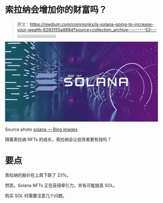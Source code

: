 # 索拉纳会增加你的财富吗？

> 原文：<https://medium.com/coinmonks/is-solana-going-to-increase-your-wealth-6283155a888d?source=collection_archive---------53----------------------->

![](img/c61dfa4dcecbe590f781eaa3fb865983.png)

Source photo [solana — Bing images](https://www.bing.com/images/search?view=detailV2&ccid=XiouaT8Y&id=F6061A26B45A4850376AFA7F7A8C1CBDBDE8B743&thid=OIP.XiouaT8Y3LFTCZ9rhJNF5AHaD4&mediaurl=https%3a%2f%2fdailycrypto.digital%2fwp-content%2fuploads%2f2021%2f06%2fsolana-consensus.jpg&cdnurl=https%3a%2f%2fth.bing.com%2fth%2fid%2fR.5e2a2e693f18dcb153099f6b849345e4%3frik%3dQ7fovb0cjHp%252f%252bg%26pid%3dImgRaw%26r%3d0&exph=630&expw=1200&q=solana&simid=607998826298617920&FORM=IRPRST&ck=6CBB80415122231C50477CE92299C35F&selectedIndex=4&ajaxhist=0&ajaxserp=0)

随着索拉纳 NFTs 的成长，索拉纳会让投资者更有钱吗？

# 要点

索拉纳的股价在上周下跌了 23%。

然而，Solana NFTs 正在获得牵引力，并有可能提高 SOL。

购买 SOL 时需要注意几个问题。